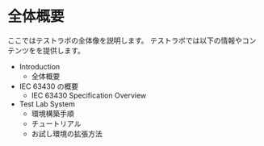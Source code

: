 # 全体概要

ここではテストラボの全体像を説明します。
テストラボでは以下の情報やコンテンツをを提供します。

- Introduction
  - 全体概要
- IEC 63430 の概要
  - IEC 63430 Specification Overview
- Test Lab System
  - 環境構築手順
  - チュートリアル
  - お試し環境の拡張方法

